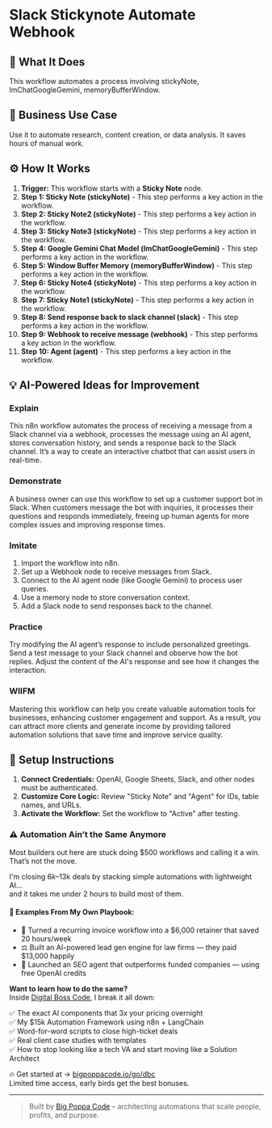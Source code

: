 # Slack Stickynote Automate Webhook

## 🚀 What It Does
This workflow automates a process involving stickyNote, lmChatGoogleGemini, memoryBufferWindow.

## 💼 Business Use Case
Use it to automate research, content creation, or data analysis. It saves hours of manual work.

## ⚙️ How It Works
1.  **Trigger:** This workflow starts with a **Sticky Note** node.
2. **Step 1: Sticky Note (stickyNote)** - This step performs a key action in the workflow.
3. **Step 2: Sticky Note2 (stickyNote)** - This step performs a key action in the workflow.
4. **Step 3: Sticky Note3 (stickyNote)** - This step performs a key action in the workflow.
5. **Step 4: Google Gemini Chat Model (lmChatGoogleGemini)** - This step performs a key action in the workflow.
6. **Step 5: Window Buffer Memory (memoryBufferWindow)** - This step performs a key action in the workflow.
7. **Step 6: Sticky Note4 (stickyNote)** - This step performs a key action in the workflow.
8. **Step 7: Sticky Note1 (stickyNote)** - This step performs a key action in the workflow.
9. **Step 8: Send response back to slack channel (slack)** - This step performs a key action in the workflow.
10. **Step 9: Webhook to receive message (webhook)** - This step performs a key action in the workflow.
11. **Step 10: Agent (agent)** - This step performs a key action in the workflow.

## 💡 AI-Powered Ideas for Improvement
### Explain
This n8n workflow automates the process of receiving a message from a Slack channel via a webhook, processes the message using an AI agent, stores conversation history, and sends a response back to the Slack channel. It’s a way to create an interactive chatbot that can assist users in real-time.

### Demonstrate
A business owner can use this workflow to set up a customer support bot in Slack. When customers message the bot with inquiries, it processes their questions and responds immediately, freeing up human agents for more complex issues and improving response times.

### Imitate
1. Import the workflow into n8n.
2. Set up a Webhook node to receive messages from Slack.
3. Connect to the AI agent node (like Google Gemini) to process user queries.
4. Use a memory node to store conversation context.
5. Add a Slack node to send responses back to the channel.

### Practice
Try modifying the AI agent’s response to include personalized greetings. Send a test message to your Slack channel and observe how the bot replies. Adjust the content of the AI's response and see how it changes the interaction.

### WIIFM
Mastering this workflow can help you create valuable automation tools for businesses, enhancing customer engagement and support. As a result, you can attract more clients and generate income by providing tailored automation solutions that save time and improve service quality.

## 🔧 Setup Instructions
1. **Connect Credentials:** OpenAI, Google Sheets, Slack, and other nodes must be authenticated.
2. **Customize Core Logic:** Review "Sticky Note" and "Agent" for IDs, table names, and URLs.
3. **Activate the Workflow:** Set the workflow to "Active" after testing.

### ⚠️ Automation Ain’t the Same Anymore

Most builders out here are stuck doing $500 workflows and calling it a win.  
That’s not the move.  

I'm closing $6k–$13k deals by stacking simple automations with lightweight AI...  
and it takes me under 2 hours to build most of them.

#### 🧠 Examples From My Own Playbook:
- 🔁 Turned a recurring invoice workflow into a $6,000 retainer that saved 20 hours/week  
- ⚖️ Built an AI-powered lead gen engine for law firms — they paid $13,000 happily  
- 🚀 Launched an SEO agent that outperforms funded companies — using free OpenAI credits  

**Want to learn how to do the same?**  
Inside [Digital Boss Code](https://bigpoppacode.io/go/dbc), I break it all down:

✅ The exact AI components that 3x your pricing overnight  
✅ My $15k Automation Framework using n8n + LangChain  
✅ Word-for-word scripts to close high-ticket deals  
✅ Real client case studies with templates  
✅ How to stop looking like a tech VA and start moving like a Solution Architect  

🔥 Get started at → [bigpoppacode.io/go/dbc](https://bigpoppacode.io/go/dbc)  
Limited time access, early birds get the best bonuses.

---
> Built by [Big Poppa Code](https://bigpoppacode.io) – architecting automations that scale people, profits, and purpose.
